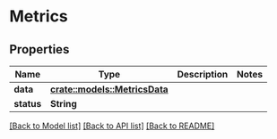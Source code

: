 # Metrics

## Properties

Name | Type | Description | Notes
------------ | ------------- | ------------- | -------------
**data** | [**crate::models::MetricsData**](metrics_data.md) |  | 
**status** | **String** |  | 

[[Back to Model list]](../README.md#documentation-for-models) [[Back to API list]](../README.md#documentation-for-api-endpoints) [[Back to README]](../README.md)


